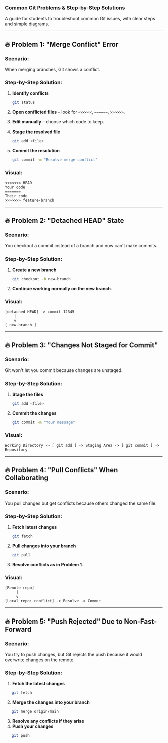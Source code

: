 ### Common Git Problems & Step-by-Step Solutions

A guide for students to troubleshoot common Git issues, with clear steps and simple diagrams.

---

## 🔥 Problem 1: "Merge Conflict" Error

### Scenario:

When merging branches, Git shows a conflict.

### Step-by-Step Solution:

1. **Identify conflicts**

   ```bash
   git status
   ```
2. **Open conflicted files** – look for `<<<<<<`, `======`, `>>>>>>`.
3. **Edit manually** – choose which code to keep.
4. **Stage the resolved file**

   ```bash
   git add <file>
   ```
5. **Commit the resolution**

   ```bash
   git commit -m "Resolve merge conflict"
   ```

### Visual:

```
<<<<<<< HEAD
Your code
=======
Their code
>>>>>>> feature-branch
```

---

## 🔥 Problem 2: "Detached HEAD" State

### Scenario:

You checkout a commit instead of a branch and now can't make commits.

### Step-by-Step Solution:

1. **Create a new branch**

   ```bash
   git checkout -b new-branch
   ```
2. **Continue working normally on the new branch**.

### Visual:

```
[detached HEAD] -> commit 12345
    |
    v
[ new-branch ]
```

---

## 🔥 Problem 3: "Changes Not Staged for Commit"

### Scenario:

Git won't let you commit because changes are unstaged.

### Step-by-Step Solution:

1. **Stage the files**

   ```bash
   git add <file>
   ```
2. **Commit the changes**

   ```bash
   git commit -m "Your message"
   ```

### Visual:

```
Working Directory -> [ git add ] -> Staging Area -> [ git commit ] -> Repository
```

---

## 🔥 Problem 4: "Pull Conflicts" When Collaborating

### Scenario:

You pull changes but get conflicts because others changed the same file.

### Step-by-Step Solution:

1. **Fetch latest changes**

   ```bash
   git fetch
   ```
2. **Pull changes into your branch**

   ```bash
   git pull
   ```
3. **Resolve conflicts as in Problem 1**.

### Visual:

```
[Remote repo]
     |
     v
[Local repo: conflict] -> Resolve -> Commit
```

---

## 🔥 Problem 5: "Push Rejected" Due to Non-Fast-Forward

### Scenario:

You try to push changes, but Git rejects the push because it would overwrite changes on the remote.

### Step-by-Step Solution:

1. **Fetch the latest changes**

```bash
   git fetch
   ```
2. **Merge the changes into your branch**

```bash
   git merge origin/main
   ```
3. **Resolve any conflicts if they arise**
4. **Push your changes**

```bash
   git push
   
```
 






